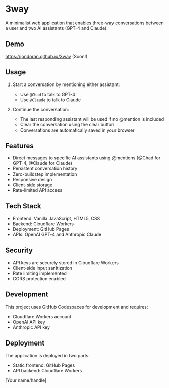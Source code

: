 # 3way

A minimalist web application that enables three-way conversations between a user and two AI assistants (GPT-4 and Claude).

## Demo

https://jondoran.github.io/3way (Soon!)

## Usage

1. Start a conversation by mentioning either assistant:
   - Use `@Chad` to talk to GPT-4
   - Use `@Claude` to talk to Claude

2. Continue the conversation:
   - The last responding assistant will be used if no @mention is included
   - Clear the conversation using the clear button
   - Conversations are automatically saved in your browser

## Features

- Direct messages to specific AI assistants using @mentions (@Chad for GPT-4, @Claude for Claude)
- Persistent conversation history
- Zero-buildstep implementation
- Responsive design
- Client-side storage
- Rate-limited API access

## Tech Stack

- Frontend: Vanilla JavaScript, HTML5, CSS
- Backend: Cloudflare Workers
- Deployment: GitHub Pages
- APIs: OpenAI GPT-4 and Anthropic Claude

## Security

- API keys are securely stored in Cloudflare Workers
- Client-side input sanitization
- Rate limiting implemented
- CORS protection enabled

## Development

This project uses GitHub Codespaces for development and requires:
- Cloudflare Workers account
- OpenAI API key
- Anthropic API key

## Deployment

The application is deployed in two parts:
- Static frontend: GitHub Pages
- API backend: Cloudflare Workers

[Your name/handle]
